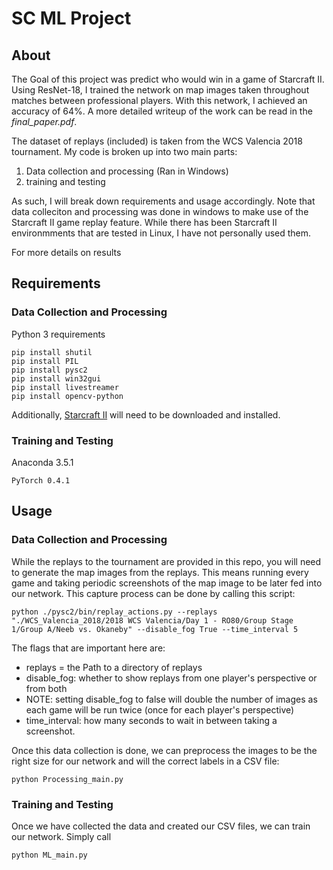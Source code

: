 # SC ML Project

## About

The Goal of this project was predict who would win in a game of Starcraft II. Using ResNet-18, I trained the network on map images taken throughout matches between professional players. With this network, I achieved an accuracy of 64%. A more detailed writeup of the work can be read in the *final_paper.pdf*.

The dataset of replays (included) is taken from the WCS Valencia 2018 tournament. My code is broken up into two main parts:

1. Data collection and processing (Ran in Windows)
2. training and testing

As such, I will break down requirements and usage accordingly. Note that data colleciton and processing was done in windows to make use of the Starcraft II game replay feature. While there has been Starcraft II environmments that are tested in Linux, I have not personally used them.

For more details on results

## Requirements

### Data Collection and Processing

Python 3 requirements
```
pip install shutil
pip install PIL
pip install pysc2
pip install win32gui
pip install livestreamer
pip install opencv-python
```

Additionally, [Starcraft II](https://starcraft2.com/en-us/) will need to be downloaded and installed.

### Training and Testing

Anaconda 3.5.1
```
PyTorch 0.4.1
```

## Usage

### Data Collection and Processing

While the replays to the tournament are provided in this repo, you will need to generate the map images from the replays. This means running every game and taking periodic screenshots of the map image to be later fed into our network. This capture process can be done by calling this script:

```
python ./pysc2/bin/replay_actions.py --replays "./WCS_Valencia_2018/2018 WCS Valencia/Day 1 - RO80/Group Stage 1/Group A/Neeb vs. Okaneby" --disable_fog True --time_interval 5
```

The flags that are important here are:
 - replays = the Path to a directory of replays
 - disable_fog: whether to show replays from one player's perspective or from both
  - NOTE: setting disable_fog to false will double the number of images as each game will be run twice (once for each player's perspective)
 - time_interval: how many seconds to wait in between taking a screenshot.

Once this data collection is done, we can preprocess the images to be the right size for our network and will the correct labels in a CSV file:

```
python Processing_main.py
```

### Training and Testing

Once we have collected the data and created our CSV files, we can train our network. Simply call

```
python ML_main.py
```

